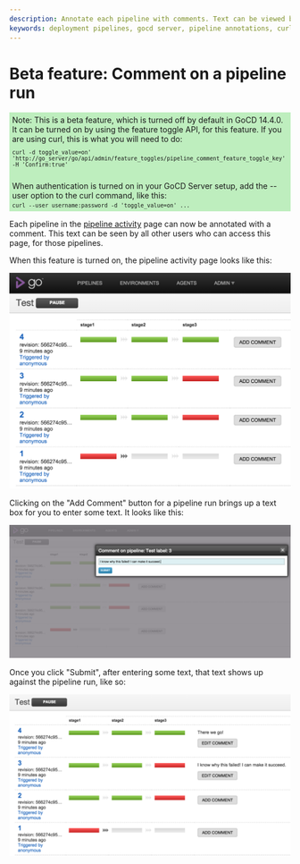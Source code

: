 ```yaml
---
description: Annotate each pipeline with comments. Text can be viewed by users who can access the pipeline page.
keywords: deployment pipelines, gocd server, pipeline annotations, curl command, feature toggle, continuous delivery, continuous deployment
---
```


# Beta feature: Comment on a pipeline run

<div style="background-color: rgba(0, 192, 0, 0.25); padding: 5px; margin-bottom: 1em">
  Note: This is a beta feature, which is turned off by default in GoCD 14.4.0. It can be turned on by using the feature
  toggle API, for this feature. If you are using curl, this is what you will need to do:

  <div style="font-family: monospace; font-size: 70%; padding-top: 1em; padding-bottom: 1em">curl -d toggle_value=on' 'http://go_server/go/api/admin/feature_toggles/pipeline_comment_feature_toggle_key' -H 'Confirm:true'</div>

  When authentication is turned on in your GoCD Server setup, add the --user option to the curl command, like this:

  <div style="font-family: monospace; font-size: 70%; margin-top: -1em">curl --user username:password -d 'toggle_value=on' ...</div>
</div>

Each pipeline in the [pipeline activity](../navigation/pipeline_activity_page.md) page can now be annotated with a
comment. This text can be seen by all other users who can access this page, for those pipelines.

When this feature is turned on, the pipeline activity page looks like this:

![Pipeline activity page, with no comments yet](../resources/images/pipeline_comment_1.png)

Clicking on the "Add Comment" button for a pipeline run brings up a text box for you to enter some text. It looks
like this:

![Pipeline activity page, add comment text box](../resources/images/pipeline_comment_2.png)

Once you click "Submit", after entering some text, that text shows up against the pipeline run, like so:

![Pipeline activity page, with comments](../resources/images/pipeline_comment_3.png)
